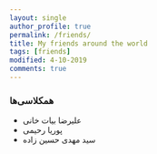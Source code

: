 ```yaml
---
layout: single
author_profile: true
permalink: /friends/
title: My friends around the world
tags: [friends]
modified: 4-10-2019
comments: true
---
```


### همکلاسی‌ها
* علیرضا بیات خانی
* پوریا رحیمی
* سید مهدی حسین زاده



